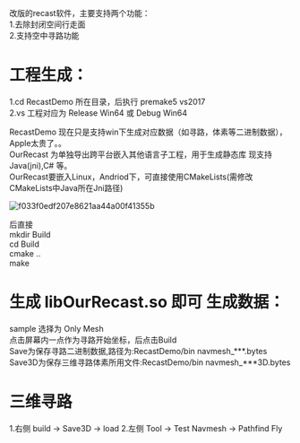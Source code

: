 改版的recast软件，主要支持两个功能：  
1.去除封闭空间行走面  
2.支持空中寻路功能  

工程生成：
========
1.cd RecastDemo 所在目录，后执行 premake5 vs2017  
2.vs 工程对应为 Release Win64 或 Debug Win64  

RecastDemo 现在只是支持win下生成对应数据（如寻路，体素等二进制数据），Apple太贵了。。  
OurRecast 为单独导出跨平台嵌入其他语言子工程，用于生成静态库 现支持Java(jni),C# 等。  
OurRecast要嵌入Linux，Andriod下，可直接使用CMakeLists(需修改CMakeLists中Java所在Jni路径)  

![f033f0edf207e8621aa44a00f41355b](https://user-images.githubusercontent.com/35165340/110571933-67685b00-8193-11eb-9d2d-a75df596cade.png)  

后直接  
mkdir Build  
cd Build  
cmake ..  
make  

生成 libOurRecast.so 即可
生成数据：
========
sample 选择为 Only Mesh  
点击屏幕内一点作为寻路开始坐标，后点击Build  
Save为保存寻路二进制数据,路径为:RecastDemo/bin navmesh_***.bytes  
Save3D为保存三维寻路体素所用文件:RecastDemo/bin navmesh_***3D.bytes  

三维寻路  
========
1.右侧 build -> Save3D -> load
2.左侧 Tool -> Test Navmesh -> Pathfind Fly 
